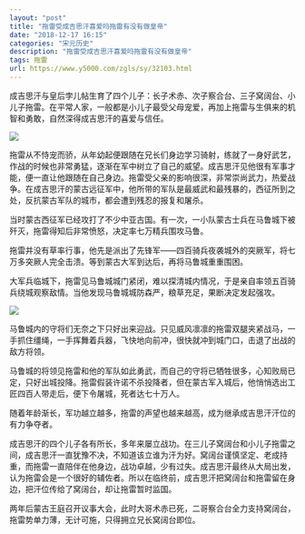 ```yaml
---
layout: "post"
title: "拖雷受成吉思汗喜爱吗拖雷有没有做皇帝"
date: "2018-12-17 16:15"
categories: "宋元历史"
description: "拖雷受成吉思汗喜爱吗拖雷有没有做皇帝"
tags: 拖雷
url: https://www.y5000.com/zgls/sy/32103.html
---
```






成吉思汗与皇后孛儿帖生育了四个儿子：长子术赤、次子察合台、三子窝阔台、小儿子拖雷。在平常人家，一般都是小儿子最受父母宠爱，再加上拖雷与生俱来的机智和勇敢，自然深得成吉思汗的喜爱与信任。

![](https://img.y5000.com/uploads/allimg/180822/8-1PR2095405I0.jpg)

拖雷从不恃宠而骄，从年幼起便跟随在兄长们身边学习骑射，练就了一身好武艺，作战的时候也非常勇猛，逐渐在军中树立了自己的威望。成吉思汗见他很有军事才能，便一直让他跟随在自己身边。拖雷受父亲的影响很深，非常崇尚武力，热爱战争。在成吉思汗的蒙古远征军中，他所带的军队是最威武和最残暴的，西征所到之处，反抗蒙古军队的城市，都会遭到残忍的报复和屠杀。

当时蒙古西征军已经攻打了不少中亚古国。有一次，一小队蒙古士兵在马鲁城下被歼灭，拖雷得知后非常愤怒，决定率七万精兵围攻马鲁。

拖雷并没有草率行事，他先是派出了先锋军——四百骑兵夜袭城外的突厥军，将七万多突厥人完全击溃。等到蒙古大军到达后，再将马鲁城重重围困。

大军兵临城下，拖雷见马鲁城城门紧闭，难以探清城内情况，于是亲自率领五百骑兵绕城观察敌情。当他发现马鲁城城防森严，粮草充足，果断决定发起强攻。

![](https://img.y5000.com/uploads/allimg/180822/8-1PR209541A32.jpg)

马鲁城内的守将们无奈之下只好出来迎战。只见威风凛凛的拖雷双腿夹紧战马，一手抓住缰绳，一手挥舞着兵器，飞快地向前冲，很快就冲到城门口，击退了出战的敌方将领。

马鲁城的将领见拖雷和他的军队如此勇武，而自己的守将已牺牲很多，心知败局已定，只好出城投降。拖雷假装许诺不杀投降者，但在蒙古军入城后，他悄悄选出工匠四百人带走后，便下令屠城，死者达七十万人。

随着年龄渐长，军功越立越多，拖雷的声望也越来越高，成为继承成吉思汗汗位的有力争夺者。

成吉思汗的四个儿子各有所长，多年来屡立战功。在三儿子窝阔台和小儿子拖雷之间，成吉思汗一直犹豫不决，不知道该立谁为汗为好。窝阔台谨慎坚定、老成持重，而拖雷一直陪伴在他身边，战功卓越，少有过失。成吉思汗最终从大局出发，认为拖雷会是一个很好的辅佐者。所以在临终前，成吉思汗把窝阔台和拖雷留在身边，把汗位传给了窝阔台，却让拖雷暂时监国。

两年后蒙古王庭召开议事大会，此时大哥术赤已死，二哥察合台全力支持窝阔台，拖雷势单力薄，无计可施，只得拥立兄长窝阔台即位。
